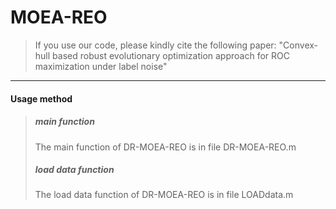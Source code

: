 # MOEA-REO

> If you use our code, please kindly cite the following paper: "Convex-hull based robust evolutionary optimization approach for ROC maximization under label noise"

---

#### Usage method

> ##### main function
> The main function of DR-MOEA-REO is in file DR-MOEA-REO.m
> ##### load data function
> The load data function of DR-MOEA-REO is in file LOADdata.m

